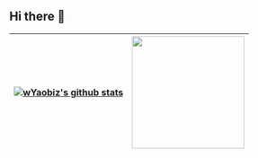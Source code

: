 ## Hi there 👋

<!--
**wYaobiz/wYaobiz** is a ✨ _special_ ✨ repository because its `README.md` (this file) appears on your GitHub profile.

Here are some ideas to get you started:

- 🔭 I’m currently working on ...
- 🌱 I’m currently learning ...
- 👯 I’m looking to collaborate on ...
- 🤔 I’m looking for help with ...
- 💬 Ask me about ...
- 📫 How to reach me: ...
- 😄 Pronouns: ...
- ⚡ Fun fact: ...
-->



| <a href="https://github.com/wYaobiz/"><img align="center" src="https://github-readme-stats.vercel.app/api?username=wYaobiz&show_icons=true&rank_icon=percentile&include_all_commits=true&theme=dark&gh-dark-mode-only&hide_border=true" alt="wYaobiz's github stats" /></a> | <a href="https://github.com/anuraghazra/github-readme-stats"><img height = 200 align="center" src="https://github-readme-stats.vercel.app/api/top-langs/?username=wYaobiz&layout=compact&theme=dark&hide_border=true" /></a> |
| ------------- | ------------- |
